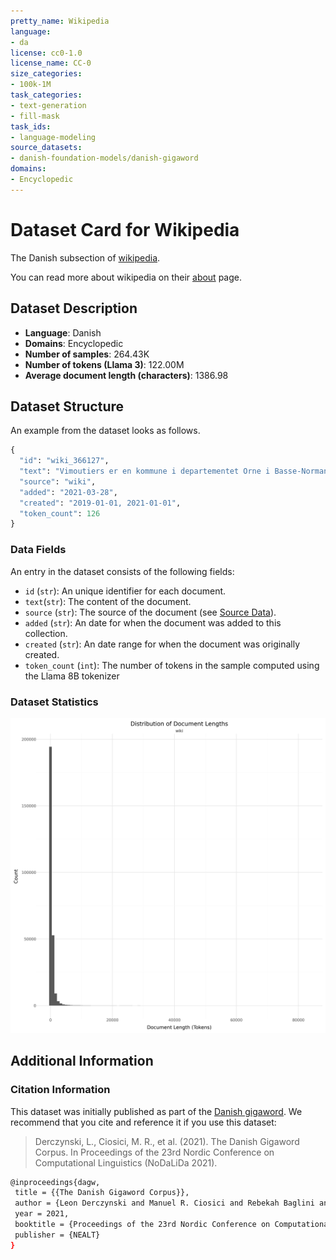 ```yaml
---
pretty_name: Wikipedia
language:
- da
license: cc0-1.0
license_name: CC-0
size_categories:
- 100k-1M
task_categories:
- text-generation
- fill-mask
task_ids:
- language-modeling
source_datasets:
- danish-foundation-models/danish-gigaword
domains:
- Encyclopedic
---
```


# Dataset Card for Wikipedia

<!-- START-SHORT DESCRIPTION -->
The Danish subsection of [wikipedia](https://en.wikipedia.org/wiki/Main_Page).
<!-- END-SHORT DESCRIPTION -->


You can read more about wikipedia on their [about](https://en.wikipedia.org/wiki/Wikipedia:About) page.

## Dataset Description


<!-- START-DESC-STATS -->
- **Language**: Danish
- **Domains**: Encyclopedic
- **Number of samples**: 264.43K
- **Number of tokens (Llama 3)**: 122.00M
- **Average document length (characters)**: 1386.98
<!-- END-DESC-STATS -->



## Dataset Structure
An example from the dataset looks as follows.


<!-- START-SAMPLE -->
```py
{
  "id": "wiki_366127",
  "text": "Vimoutiers er en kommune i departementet Orne i Basse-Normandie regionen i det nordvestlige Frankrig[...]",
  "source": "wiki",
  "added": "2021-03-28",
  "created": "2019-01-01, 2021-01-01",
  "token_count": 126
}
```

### Data Fields

An entry in the dataset consists of the following fields:

- `id` (`str`): An unique identifier for each document.
- `text`(`str`): The content of the document.
- `source` (`str`): The source of the document (see [Source Data](#source-data)).
- `added` (`str`): An date for when the document was added to this collection.
- `created` (`str`): An date range for when the document was originally created.
- `token_count` (`int`): The number of tokens in the sample computed using the Llama 8B tokenizer
<!-- END-SAMPLE -->

### Dataset Statistics

<!-- START-DATASET PLOTS -->
<p align="center">
<img src="./images/dist_document_length.png" width="600" style="margin-right: 10px;" />
</p>
<!-- END-DATASET PLOTS -->



## Additional Information


### Citation Information

This dataset was initially published as part of the [Danish gigaword](https://huggingface.co/danish-foundation-models). We recommend that you cite and reference it if you use this dataset:

> Derczynski, L., Ciosici, M. R., et al. (2021). The Danish Gigaword Corpus. In Proceedings of the 23rd Nordic Conference on Computational Linguistics (NoDaLiDa 2021).

```bash
@inproceedings{dagw,
 title = {{The Danish Gigaword Corpus}},
 author = {Leon Derczynski and Manuel R. Ciosici and Rebekah Baglini and Morten H. Christiansen and Jacob Aarup Dalsgaard and Riccardo Fusaroli and Peter Juel Henrichsen and Rasmus Hvingelby and Andreas Kirkedal and Alex Speed Kjeldsen and Claus Ladefoged and Finn Årup Nielsen and Jens Madsen and Malte Lau Petersen and Jonathan Hvithamar Rystrøm and Daniel Varab},
 year = 2021,
 booktitle = {Proceedings of the 23rd Nordic Conference on Computational Linguistics},
 publisher = {NEALT}
}
```
